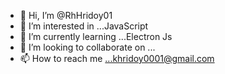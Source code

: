- 👋 Hi, I’m @RhHridoy01
- 👀 I’m interested in ...JavaScript
- 🌱 I’m currently learning ...Electron Js
- 💞️ I’m looking to collaborate on ...
- 📫 How to reach me ...khridoy0001@gmail.com

<!---
RhHridoy01/RhHridoy01 is a ✨ special ✨ repository because its `README.md` (this file) appears on your GitHub profile.
You can click the Preview link to take a look at your changes.
--->

